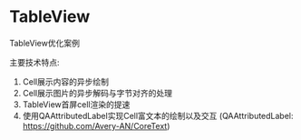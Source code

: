 # TableView
TableView优化案例

主要技术特点:
1. Cell展示内容的异步绘制
2. Cell展示图片的异步解码与字节对齐的处理
3. TableView首屏cell渲染的提速
4. 使用QAAttributedLabel实现Cell富文本的绘制以及交互  (QAAttributedLabel: https://github.com/Avery-AN/CoreText)
